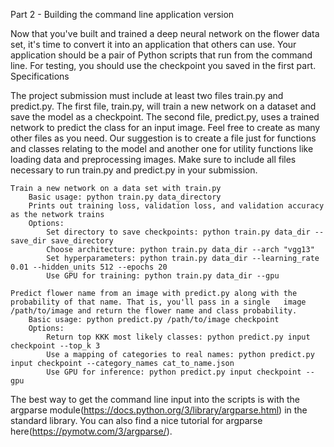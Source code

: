 Part 2 - Building the command line application version

Now that you've built and trained a deep neural network on the flower data set, it's time to convert it into an application that others can use. Your application should be a pair of Python scripts that run from the command line. For testing, you should use the checkpoint you saved in the first part.
Specifications

The project submission must include at least two files train.py and predict.py. The first file, train.py, will train a new network on a dataset and save the model as a checkpoint. The second file, predict.py, uses a trained network to predict the class for an input image. Feel free to create as many other files as you need. Our suggestion is to create a file just for functions and classes relating to the model and another one for utility functions like loading data and preprocessing images. Make sure to include all files necessary to run train.py and predict.py in your submission.

    Train a new network on a data set with train.py
        Basic usage: python train.py data_directory
        Prints out training loss, validation loss, and validation accuracy as the network trains
        Options:
            Set directory to save checkpoints: python train.py data_dir --save_dir save_directory
            Choose architecture: python train.py data_dir --arch "vgg13"
            Set hyperparameters: python train.py data_dir --learning_rate 0.01 --hidden_units 512 --epochs 20
            Use GPU for training: python train.py data_dir --gpu

    Predict flower name from an image with predict.py along with the probability of that name. That is, you'll pass in a single   image /path/to/image and return the flower name and class probability.
        Basic usage: python predict.py /path/to/image checkpoint
        Options:
            Return top KKK most likely classes: python predict.py input checkpoint --top_k 3
            Use a mapping of categories to real names: python predict.py input checkpoint --category_names cat_to_name.json
            Use GPU for inference: python predict.py input checkpoint --gpu

The best way to get the command line input into the scripts is with the argparse module(https://docs.python.org/3/library/argparse.html) in the standard library. You can also find a nice tutorial for argparse here(https://pymotw.com/3/argparse/).

